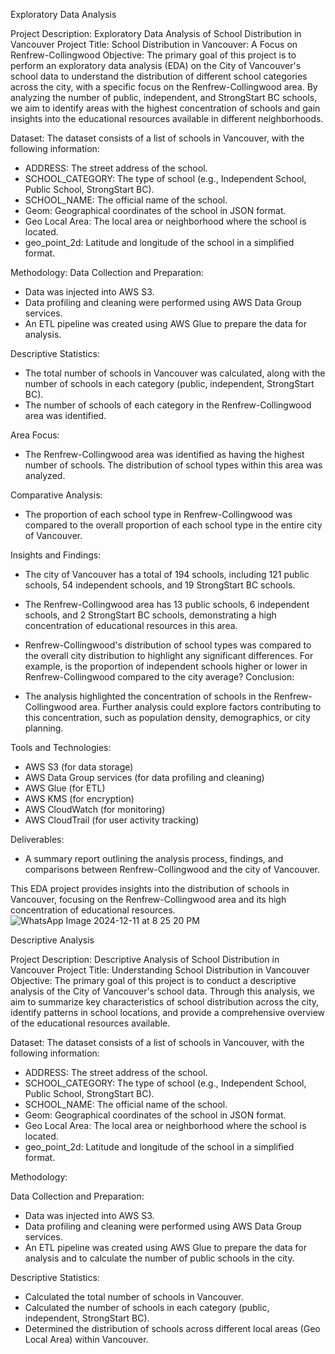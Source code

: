 Exploratory Data Analysis 
 
Project Description: Exploratory Data Analysis of School Distribution in Vancouver 
Project Title: School Distribution in Vancouver: A Focus on Renfrew-Collingwood 
Objective: The primary goal of this project is to perform an exploratory data analysis (EDA) on the City of Vancouver's school data to understand the distribution of different school categories across the city, with a specific focus on the Renfrew-Collingwood area. By analyzing the number of public, independent, and StrongStart BC schools, we aim to identify areas with the highest concentration of schools and gain insights into the educational resources available in different neighborhoods. 

Dataset: The dataset consists of a list of schools in Vancouver, with the following information:  
*   ADDRESS: The street address of the school. 
*   SCHOOL_CATEGORY: The type of school (e.g., Independent School, Public School, StrongStart BC). 
*   SCHOOL_NAME: The official name of the school. 
*   Geom: Geographical coordinates of the school in JSON format. 
*   Geo Local Area: The local area or neighborhood where the school is located. 
*   geo_point_2d: Latitude and longitude of the school in a simplified format. 
 
Methodology: 
 Data Collection and Preparation: 
*   Data was injected into AWS S3. 
*   Data profiling and cleaning were performed using AWS Data Group services. 
*   An ETL pipeline was created using AWS Glue to prepare the data for analysis. 
 
Descriptive Statistics: 
 
*   The total number of schools in Vancouver was calculated, along with the number of schools in each category (public, independent, StrongStart BC). 
*   The number of schools of each category in the Renfrew-Collingwood area was identified. 
 
Area Focus: 
 
*   The Renfrew-Collingwood area was identified as having the highest number of schools. The distribution of school types within this area was analyzed. 
 
Comparative Analysis: 
 
*   The proportion of each school type in Renfrew-Collingwood was compared to the overall proportion of each school type in the entire city of Vancouver. 
 
Insights and Findings: 
 
*   The city of Vancouver has a total of 194 schools, including 121 public schools, 54 independent schools, and 19 StrongStart BC schools. 
*   The Renfrew-Collingwood area has 13 public schools, 6 independent schools, and 2 StrongStart BC schools, demonstrating a high concentration of educational resources in this area. 
*   Renfrew-Collingwood's distribution of school types was compared to the overall city distribution to highlight any significant differences. For example, is the proportion of independent schools higher or lower in Renfrew-Collingwood compared to the city average? 
Conclusion: 
 
*   The analysis highlighted the concentration of schools in the Renfrew-Collingwood area. Further analysis could explore factors contributing to this concentration, such as population density, demographics, or city planning. 
 
Tools and Technologies: 
 
*   AWS S3 (for data storage) 
*   AWS Data Group services (for data profiling and cleaning) 
*   AWS Glue (for ETL) 
*   AWS KMS (for encryption) 
*   AWS CloudWatch (for monitoring) 
*   AWS CloudTrail (for user activity tracking) 
 
Deliverables: 
 
*   A summary report outlining the analysis process, findings, and comparisons between Renfrew-Collingwood and the city of Vancouver. 
 
This EDA project provides insights into the distribution of schools in Vancouver, focusing on the Renfrew-Collingwood area and its high concentration of educational resources. 
![WhatsApp Image 2024-12-11 at 8 25 20 PM](https://github.com/user-attachments/assets/fd3c5f15-bdbb-48ce-b2cd-3a3d75d7e8ee)

Descriptive Analysis 
 
Project Description: Descriptive Analysis of School Distribution in Vancouver 
Project Title: Understanding School Distribution in Vancouver 
Objective: The primary goal of this project is to conduct a descriptive analysis of the City of Vancouver's school data. Through this analysis, we aim to summarize key characteristics of school distribution across the city, identify patterns in school locations, and provide a comprehensive overview of the educational resources available.

Dataset: The dataset consists of a list of schools in Vancouver, with the following information: 
 
*   ADDRESS: The street address of the school. 
*   SCHOOL_CATEGORY: The type of school (e.g., Independent School, Public School, StrongStart BC). 
*   SCHOOL_NAME: The official name of the school. 
*   Geom: Geographical coordinates of the school in JSON format. 
*   Geo Local Area: The local area or neighborhood where the school is located. 
*   geo_point_2d: Latitude and longitude of the school in a simplified format. 
 
Methodology: 
 
Data Collection and Preparation: 
 
*   Data was injected into AWS S3. 
*   Data profiling and cleaning were performed using AWS Data Group services. 
*   An ETL pipeline was created using AWS Glue to prepare the data for analysis and to calculate the number of public schools in the city. 
 
Descriptive Statistics: 
 
*   Calculated the total number of schools in Vancouver. 
*   Calculated the number of schools in each category (public, independent, StrongStart BC). 
*   Determined the distribution of schools across different local areas (Geo Local Area) within Vancouver. 


